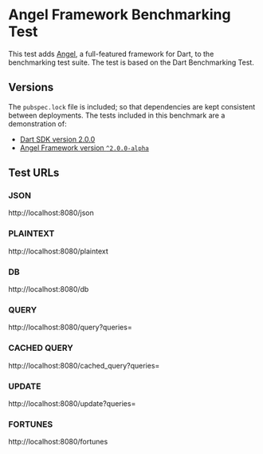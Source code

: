 # Angel Framework Benchmarking Test
This test adds [Angel](https://angel-dart.github.io),
a full-featured framework for Dart, to the benchmarking test suite. The test is based on the Dart Benchmarking Test.

## Versions
The `pubspec.lock` file is included; so that dependencies are kept consistent between deployments.
The tests included in this benchmark are a demonstration of:
* [Dart SDK version 2.0.0](http://www.dartlang.org/)
* [Angel Framework version `^2.0.0-alpha`](https://pub.dartlang.org/packages/angel_framework/versions/2.0.0-alpha.1)

## Test URLs
### JSON

http://localhost:8080/json

### PLAINTEXT

http://localhost:8080/plaintext

### DB

http://localhost:8080/db

### QUERY

http://localhost:8080/query?queries=

### CACHED QUERY

http://localhost:8080/cached_query?queries=

### UPDATE

http://localhost:8080/update?queries=

### FORTUNES

http://localhost:8080/fortunes

